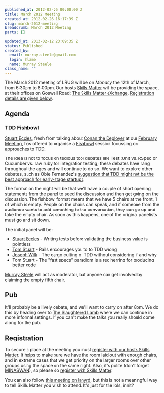 ```yaml
--- 
published_at: 2012-02-26 00:00:00 Z
title: March 2012 Meeting
created_at: 2012-02-26 16:17:39 Z
slug: march-2012-meeting
breadcrumb: March 2012 Meeting
parts: []

updated_at: 2013-02-12 23:09:35 Z
status: Published
created_by: 
  email: murray.steele@gmail.com
  login: hlame
  name: Murray Steele
class_name: ""
---
```


The March 2012 meeting of LRUG will be on *Monday* the 12th of March, from 6:30pm to 8:00pm.  Our hosts [Skills Matter](http://skillsmatter.com/) will be providing the space, at their offices on Goswell Road; [The Skills Matter eXchange](http://skillsmatter.com/location-details/design-architecture/484/96).  <a href="#mar12registration">Registration details are given below</a>.

Agenda
------

### TDD Fishbowl

[Stuart Eccles](http://madebymany.com/people/stuart-eccles), fresh from talking about [Conan the Deployer](https://github.com/madebymany/conan) at our [February Meeting](/meetings/2012/01/24/february-2012-meeting/), has offered to organise a [Fishbowl](http://en.wikipedia.org/wiki/Fishbowl_(conversation)) session focussing on approaches to TDD.

The idea is not to focus on tedious tool debates like Test::Unit vs. RSpec or Cucumber vs. raw ruby for integration testing; these debates have rang throughout the ages and will continue to do so.  We want to explore other debates, such as Obie Fernandez's [suggestion that TDD might not be the best approach for early-stage startups](http://blog.obiefernandez.com/content/2011/07/the-next-big-leap.html).

The format on the night will be that we'll have a couple of short opening statements from the panel to seed the discussion and then get going on the discussion.  The fishbowl format means that we have 5 chairs at the front, 1 of which is empty.  People on the chairs can speak, and if someone from the audience wants to add something to the conversation, they can go up and take the empty chair.  As soon as this happens, one of the original panelists must go and sit down.

The initial panel will be:

* [Stuart Eccles](http://twitter.com/stueccles) - Writing tests before validating the business value is pointless
* [Tom Stuart](http://twitter.com/tomstuart) - Rails encourages you to to TDD wrong
* [Joseph Wilk](http://twitter.com/josephwilk) - The cargo culting of TDD without considering if and why
* [Tom Stuart](http://twitter.com/mortice) - The "fast specs" paradigm is a red herring for producing better code

[Murray Steele](http://twitter.com/hlame) will act as moderator, but anyone can get involved by claiming the empty fifth chair.

Pub
---

It'll probably be a lively debate, and we'll want to carry on after 8pm.  We do this by heading over to [The Slaughtered Lamb](http://www.theslaughteredlambpub.com/) where we can continue in more informal settings.  If you can't make the talks you really should come along for the pub.

Registration <a name="mar12registration">&nbsp;</a>
---------------------------------------------------

To secure a place at the meeting you must [register with our hosts Skills Matter](http://skillsmatter.com/event-details/home/lrug-march-1331/js-3737).  It helps to make sure we have the room laid out with enough chairs, and in extreme cases that we get priority on the larger rooms over other groups using the space on the same night.  Also, it's polite (don't forget [MINASWAN](http://oreilly.com/ruby/excerpts/ruby-learning-rails/ruby-glossary.html#I_indexterm_d1e32036)), so please do [register with Skills Matter](http://skillsmatter.com/event-details/home/lrug-march-1331/js-3737).

You can also follow [this meeting on lanyrd](http://lanyrd.com/2012/lrug-march/), but this is not a meaningful way to tell Skills Matter you wish to attend.  It's just for the lols, innit?
